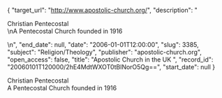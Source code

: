 {
  "target_url": "http://www.apostolic-church.org/", 
  "description": "<p>Christian Pentecostal<br />\nA Pentecostal Church founded in 1916</p>\n", 
  "end_date": null, 
  "date": "2006-01-01T12:00:00", 
  "slug": 3385, 
  "subject": "Religion/Theology", 
  "publisher": "apostolic-church.org", 
  "open_access": false, 
  "title": "Apostolic Church in the UK ", 
  "record_id": "20060101T120000/2hE4MdtWXOT0tBlNorO5Qg==", 
  "start_date": null
}

<p>Christian Pentecostal<br />
A Pentecostal Church founded in 1916</p>
